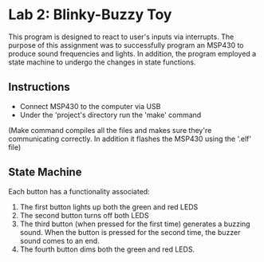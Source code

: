 # Lab 2: Blinky-Buzzy Toy

This program is designed to react to user's inputs via interrupts. The purpose of this assignment was to successfully program an MSP430 to produce sound frequencies and lights. 
In addition, the program employed a state machine to undergo the changes in state functions. 

## Instructions 
* Connect MSP430 to the computer via USB 
* Under the 'project's directory run the 'make' command

(Make command compiles all the files and makes sure they're communicating correctly. 
In addition it flashes the MSP430 using the '.elf' file)


## State Machine
Each button has a functionality associated:
1. The first button lights up both the green and red LEDS
2. The second button turns off both LEDS
3. The third button (when pressed for the first time) generates a buzzing sound. When the button is pressed for the second time, the buzzer sound comes to an end.
4. The fourth button dims both the green and red LEDS.
